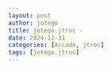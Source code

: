 ```yaml
---
layout: post
author: jotego
title: jotego.jtroc - 
date: 2024-12-31
categories: [Arcade, jtroc]
tags: [jotego.jtroc]
---
```


